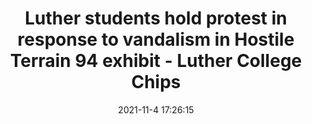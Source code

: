 ---
"title": "Luther students hold protest in response to vandalism in Hostile Terrain 94 exhibit - Luther College Chips"
"date": "2021-11-4 17:26:15"
"feed_name": "GOOGLENEWSCONSTRUCTION"
"feed_website": "https://news.google.com/search?q=construction%2Bincident&hl=en-US&gl=US&ceid=US:en"
"feed_rss": "https://news.google.com/rss/search?q=construction%2Bincident&hl=en-US&gl=US&ceid=US:en"
"link": "https://www.lutherchips.com/9324/news/luther-students-hold-protest-in-response-to-vandalism-in-hostile-terrain-94-exhibit/"
"source": "{'href': 'https://www.lutherchips.com', 'title': 'Luther College Chips'}"
"file": "_posts/2021-1-1-38498e75323e15e7394eda7dc9c8c433f1ab811d.md"
"accident": "0"
"drilling": "0"
"dead": "0"
"injured": "0"
"arrested": "0"
"place": "unknown place"
"where": "unknown site"
"causes": "unknown"
"place_uri": "unknown place"
---